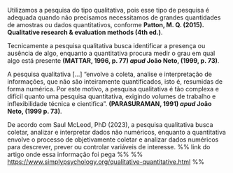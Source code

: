 Utilizamos a pesquisa do tipo qualitativa, pois esse tipo de pesquisa é adequada quando não precisamos necessitamos de grandes quantidades de amostras ou dados quantitativos, conforme **Patton, M. Q. (2015). Qualitative research & evaluation methods (4th ed.)**.

Tecnicamente a pesquisa qualitativa busca identificar a presença ou ausência de algo, enquanto a quantitativa procura medir o grau em qual algo está presente **(MATTAR, 1996, p. 77) _apud_ João Neto, (1999, p. 73)**.

A pesquisa qualitativa [...] “envolve a coleta, analise e interpretação de
informações, que não são inteiramente quantificados, isto é, resumidas de forma
numérica. Por este motivo, a pesquisa qualitativa é tão complexa e difícil quanto uma
pesquisa quantitativa, exigindo volumes de trabalho e inflexibilidade técnica e
cientifica”. **(PARASURAMAN, 1991) _apud_ João Neto, (1999 p. 73)**.

De acordo com Saul McLeod, PhD (2023), a pesquisa qualitativa busca coletar, analizar e interpretar dados não numéricos, enquanto a quantitativa envolve o processo de objetivamente coletar e analizar dados numéricos para descrever, prever ou controlar variáveis de interesse.
%% link do artigo onde essa informação foi pega %%
%% https://www.simplypsychology.org/qualitative-quantitative.html %%